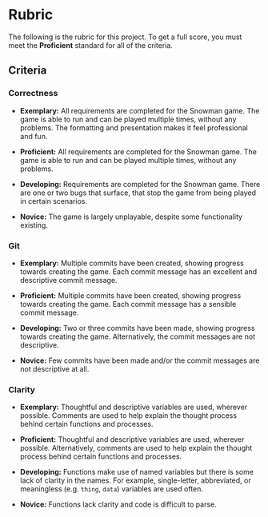 # Rubric

The following is the rubric for this project. To get a full score, you must meet the **Proficient** standard for all of the criteria.

## Criteria

### Correctness

- **Exemplary:** All requirements are completed for the Snowman game. The game is able to run and can be played multiple times, without any problems. The formatting and presentation makes it feel professional and fun.

- **Proficient:** All requirements are completed for the Snowman game. The game is able to run and can be played multiple times, without any problems.

- **Developing:** Requirements are completed for the Snowman game. There are one or two bugs that surface, that stop the game from being played in certain scenarios.

- **Novice:** The game is largely unplayable, despite some functionality existing.

### Git

- **Exemplary:** Multiple commits have been created, showing progress towards creating the game. Each commit message has an excellent and descriptive commit message.

- **Proficient:** Multiple commits have been created, showing progress towards creating the game. Each commit message has a sensible commit message.

- **Developing:** Two or three commits have been made, showing progress towards creating the game. Alternatively, the commit messages are not descriptive.

- **Novice:** Few commits have been made and/or the commit messages are not descriptive at all.

### Clarity

- **Exemplary:** Thoughtful and descriptive variables are used, wherever possible. Comments are used to help explain the thought process behind certain functions and processes.

- **Proficient:** Thoughtful and descriptive variables are used, wherever possible. Alternatively, comments are used to help explain the thought process behind certain functions and processes.

- **Developing:** Functions make use of named variables but there is some lack of clarity in the names. For example, single-letter, abbreviated, or meaningless (e.g. `thing`, `data`) variables are used often.

- **Novice:** Functions lack clarity and code is difficult to parse.
